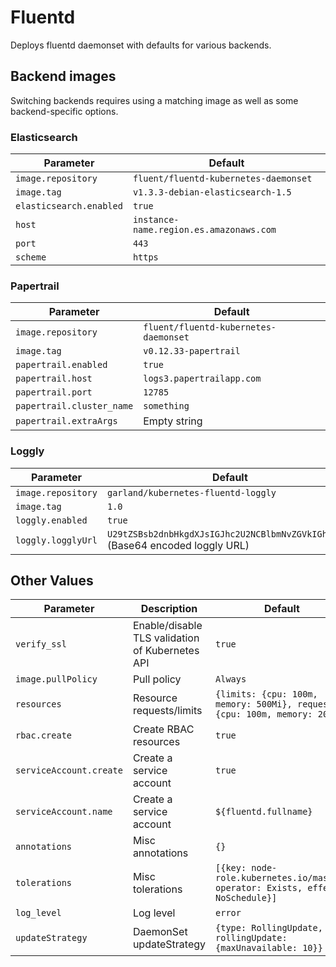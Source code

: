 # Fluentd

Deploys fluentd daemonset with defaults for various backends.

## Backend images

Switching backends requires using a matching image as well as some backend-specific options.

### Elasticsearch

| Parameter | Default |
| --------- | ------- |
| `image.repository` | `fluent/fluentd-kubernetes-daemonset` |
| `image.tag` | `v1.3.3-debian-elasticsearch-1.5` |
| `elasticsearch.enabled` |  `true` |
| `host` | `instance-name.region.es.amazonaws.com` |
| `port` | `443` |
| `scheme` | `https` |


### Papertrail

| Parameter | Default |
| --------- | ------- |
| `image.repository` | `fluent/fluentd-kubernetes-daemonset` |
| `image.tag` | `v0.12.33-papertrail` |
| `papertrail.enabled` | `true` |
| `papertrail.host` | `logs3.papertrailapp.com` |
| `papertrail.port` | `12785` |
| `papertrail.cluster_name` | `something` |
| `papertrail.extraArgs` | Empty string |

### Loggly

| Parameter | Default |
| --------- | ------- |
| `image.repository` | `garland/kubernetes-fluentd-loggly` |
| `image.tag` | `1.0` |
| `loggly.enabled` | `true` |
| `loggly.logglyUrl` | `U29tZSBsb2dnbHkgdXJsIGJhc2U2NCBlbmNvZGVkIGhlcmU=` (Base64 encoded loggly URL) |

## Other Values

| Parameter | Description | Default |
| --------- | ----------- | ------- |
| `verify_ssl` | Enable/disable TLS validation of Kubernetes API | `true` |
| `image.pullPolicy` | Pull policy | `Always` |
| `resources` | Resource requests/limits | `{limits: {cpu: 100m, memory: 500Mi}, requests: {cpu: 100m, memory: 200Mi}` |
| `rbac.create` | Create RBAC resources | `true` |
| `serviceAccount.create` | Create a service account | `true` |
| `serviceAccount.name` | Create a service account | `${fluentd.fullname}` |
| `annotations` | Misc annotations | `{}` |
| `tolerations` | Misc tolerations | `[{key: node-role.kubernetes.io/master, operator: Exists, effect: NoSchedule}]` |
| `log_level` | Log level | `error` |
| `updateStrategy` | DaemonSet updateStrategy | `{type: RollingUpdate, rollingUpdate: {maxUnavailable: 10}}` |

